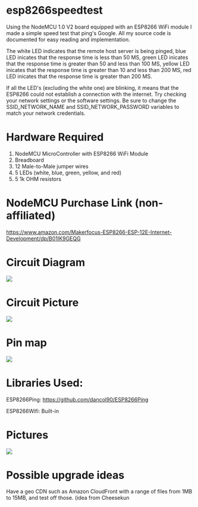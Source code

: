 # esp8266speedtest
Using the NodeMCU 1.0 V2 board equipped with an ESP8266 WiFi module I made a simple speed test that ping's Google.
All my source code is documented for easy reading and implementation.


The white LED indicates that the remote host server is being pinged, blue LED inicates that the response time is less than 50 MS, green LED inicates that the response time is greater than 50 and less than 100 MS, yellow LED inicates that the response time is greater than 10 and less than 200 MS, red LED inicates that the response time is greater than 200 MS.

If all the LED's (excluding the white one) are blinking, it means that the ESP8266 could not establish a connection with the internet. Try checking your network settings or the software settings. Be sure to change the SSID_NETWORK_NAME and SSID_NETWORK_PASSWORD variables to match your network credentials.

# Hardware Required
1. NodeMCU MicroController with ESP8266 WiFi Module
2. Breadboard
3. 12 Male-to-Male jumper wires
4. 5 LEDs (white, blue, green, yellow, and red)
5. 5 1k OHM resistors


# NodeMCU Purchase Link (non-affiliated)
https://www.amazon.com/Makerfocus-ESP8266-ESP-12E-Internet-Development/dp/B01IK9GEQG


# Circuit Diagram
<img src="https://image.ibb.co/jBawDc/esp8266speedtest_bb.png"/>


# Circuit Picture
<img src="https://image.ibb.co/cgrBDc/esp8266speedtest_sideways.png"/>


# Pin map
<img src="https://image.ibb.co/e4DSKH/NODEMCU_DEVKIT_V1_0_PINMAP.png"/>


# Libraries Used:
ESP8266Ping: https://github.com/dancol90/ESP8266Ping

ESP8266Wifi: Built-in


# Pictures
<img src="https://image.ibb.co/jrVApH/IMG_20180427_211552.jpg" />


# Possible upgrade ideas
Have a geo CDN such as Amazon CloudFront with a range of files from 1MB to 15MB, and test off those. (idea from <a src="https://www.reddit.com/r/dotnet/comments/1t5lky/looking_for_a_internet_speed_test_api_or_library/">Cheesekun<a/>
